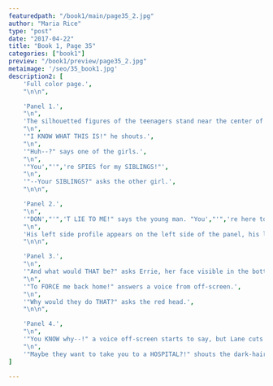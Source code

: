 ```yaml
---
featuredpath: "/book1/main/page35_2.jpg"
author: "Maria Rice"
type: "post"
date: "2017-04-22"
title: "Book 1, Page 35"
categories: ["book1"]
preview: "/book1/preview/page35_2.jpg"
metaimage: '/seo/35_book1.jpg'
description2: [
    'Full color page.',
    "\n\n",

    'Panel 1.',
    "\n",
    'The silhouetted figures of the teenagers stand near the center of the panel in a zoomed-out shot of the clearing. Trees provide a backdrop behind them as they continue their conversation with the young man, whose silhouetted figure sits on the left side of the panel a few yards away from the girls. Silhouetted vines, enveloped in the same limegreen glow, reach out from the boy',"'",'s back and continue resting on the trees behind him.',
    "\n",
    '"I KNOW WHAT THIS IS!" he shouts.',
    "\n",
    '"Huh--?" says one of the girls.',
    "\n",
    '"You',"'",'re SPIES for my SIBLINGS!"',
    "\n",
    '"--Your SIBLINGS?" asks the other girl.',
    "\n\n",

    'Panel 2.',
    "\n",
    '"DON',"'",'T LIE TO ME!" says the young man. "You',"'",'re here to do their DIRTY WORK!"',
    "\n",
    'His left side profile appears on the left side of the panel, his limegreen glow only starting to show below his shoulders.',
    "\n\n",

    'Panel 3.',
    "\n",
    '"And what would THAT be?" asks Errie, her face visible in the bottom left of the panel. She gazes down with a cocked eyebrow.',
    "\n",
    '"To FORCE me back home!" answers a voice from off-screen.',
    "\n",
    '"Why would they do THAT?" asks the red head.',
    "\n\n",

    'Panel 4.',
    "\n",
    '"You KNOW why--!" a voice off-screen starts to say, but Lane cuts him off.',
    "\n",
    '"Maybe they want to take you to a HOSPITAL?!" shouts the dark-haired girl. She appears on the right side of the panel, her confusion and shock giving way to frustration and impatience. "WHEN DID YOU LAST LOOK BEHIND YOU?"',
]

---
```

